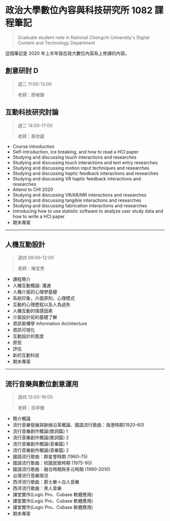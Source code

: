 # 政治大學數位內容與科技研究所 1082 課程筆記
> Graduate student note in National Chengchi University's Digital Content and Technology Department

這個筆記是 2020 年上半年我在政大數位內容系上修課的內容。

## 創意研討 D
> 週二 11:00-12:00
> 
> 老師：廖峻鋒


## 互動科技研究討論
> 週二 14:00-17:00
> 
> 老師：蔡欣叡

- Course introduction
- Self-introduction, ice breaking, and how to read a HCI paper
- Studying and discussing touch interactions and researches
- Studying and discussing touch interactions and text entry researches
- Studying and discussing motion input techniques and researches
- Studying and discussing haptic feedback interactions and researches
- Studying and discussing VR haptic feedback interactions and researches
- Attend to CHI 2020
- Studying and discussing VR/AR/MR interactions and researches
- Studying and discussing tangible interactions and researches
- Studying and discussing fabrication interactions and researches
- Introducing how to use statistic software to analyze user study data and how to write a HCI paper
- 期末專案

---

## 人機互動設計
> 週四 09:00-12:00
> 
> 老師：陳宜秀

- 課程簡介
- 人機互動概論: 溝通
- 人機介面的心理學基礎
- 系統印象，介面原則，心理模式
- 互動的心理歷程以及人為過失
- 人機互動的情感因素
- 介面設計前的基礎了解
- 資訊架構學 Information Architecture
- 資訊可視化
- 互動設計的態度
- 原型
- 評估
- 新的互動科技
- 期末專案

---

## 流行音樂與數位創意運用
> 週四 13:00-16:00
> 
> 老師：邱亭雅

- 簡介概論
- 流行音樂發展與脈絡沿革概論、國語流行歌曲：海港時期(1920-60)
- 流行音樂創作概論(歌詞篇) 1
- 流行音樂創作概論(歌詞篇) 2
- 流行音樂創作概論(音樂篇) 1
- 流行音樂創作概論(音樂篇) 2
- 國語流行歌曲：群星會時期 (1960-75)
- 國語流行歌曲：校園民歌時期 (1975-90)
- 國語流行歌曲：融合時期與多元時期 (1990-2010)
- 台灣流行音樂現況
- 西洋流行歌曲：爵士樂＋白人音樂
- 西洋流行歌曲：黑人音樂
- 課堂實作(Logic Pro、Cubase 軟體應用)
- 課堂實作(Logic Pro、Cubase 軟體應用)
- 課堂實作(Logic Pro、Cubase 軟體應用)
- 期末專案

